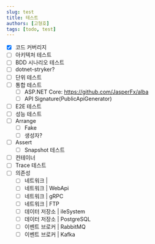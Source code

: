 ```yaml
---
slug: test
title: 테스트
authors: [고형호]
tags: [todo, test]
---
```


- [x] 코드 커버리지
- [ ] 아키텍처 테스트
- [ ] BDD 시나리오 테스트
- [ ] dotnet-stryker?
- [ ] 단위 테스트
- [ ] 통합 테스트
  - [ ] ASP.NET Core: https://github.com/JasperFx/alba
  - [ ] API Signature(PublicApiGenerator)
- [ ] E2E 테스트
- [ ] 성능 테스트
- [ ] Arrange
  - [ ] Fake
  - [ ] 생성자?
- [ ] Assert
  - [ ] Snapshot 테스트
- [ ] 컨테이너
- [ ] Trace 테스트
- [ ] 의존성
  - [ ] 네트워크 | 
  - [ ] 네트워크 | WebApi
  - [ ] 네트워크 | gRPC
  - [ ] 네트워크 | FTP
  - [ ] 데이터 저장소 | ileSystem
  - [ ] 데이터 저장소 | PostgreSQL
  - [ ] 이벤트 브로커 | RabbitMQ
  - [ ] 이벤트 브로커 | Kafka
